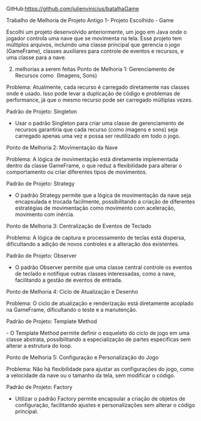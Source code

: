 GitHub:https://github.com/julienvinicius/batalhaGame


Trabalho de Melhoria de Projeto Antigo
1- Projeto Escolhido - Game

Escolhi um projeto desenvolvido anteriormente, um jogo em Java onde o jogador controla uma nave que se movimenta na tela. Esse projeto tem múltiplos arquivos, incluindo uma classe principal que gerencia o jogo (GameFrame), classes auxiliares para controle de eventos e recursos, e uma classe para a nave.

2. melhorias a serem feitas
Ponto de Melhoria 1: Gerenciamento de Recursos como  (Imagens, Sons)

Problema: Atualmente, cada recurso é carregado diretamente nas classes onde é usado. Isso pode levar a duplicação de código e problemas de performance, já que o mesmo recurso pode ser carregado múltiplas vezes.

Padrão de Projeto: Singleton

- Usar o padrão Singleton para criar uma classe de gerenciamento de recursos garantiria que cada recurso (como imagens e sons) seja carregado apenas uma vez e possa ser reutilizado em todo o jogo.



Ponto de Melhoria 2: Movimentação da Nave

Problema: A lógica de movimentação está diretamente implementada dentro da classe GameFrame, o que reduz a flexibilidade para alterar o comportamento ou criar diferentes tipos de movimentos.



Padrão de Projeto: Strategy

- O padrão Strategy permite que a lógica de movimentação da nave seja encapsulada e trocada facilmente, possibilitando a criação de diferentes estratégias de movimentação como movimento com aceleração, movimento com inércia.



Ponto de Melhoria 3: Centralização de Eventos de Teclado

Problema: A lógica de captura e processamento de teclas está dispersa, dificultando a adição de novos controles e a alteração dos existentes.

Padrão de Projeto: Observer

- O padrão Observer permite que uma classe central controle os eventos de teclado e notifique outras classes interessadas, como a nave, facilitando a gestão de eventos de entrada.



Ponto de Melhoria 4: Ciclo de Atualização e Desenho

Problema: O ciclo de atualização e renderização está diretamente acoplado na GameFrame, dificultando o teste e a manutenção.

Padrão de Projeto: Template Method

- O Template Method permite definir o esqueleto do ciclo de jogo em uma classe abstrata, possibilitando a especialização de partes específicas sem alterar a estrutura do loop.



Ponto de Melhoria 5: Configuração e Personalização do Jogo

Problema: Não há flexibilidade para ajustar as configurações do jogo, como a velocidade da nave ou o tamanho da tela, sem modificar o código.

Padrão de Projeto: Factory

- Utilizar o padrão Factory permite encapsular a criação de objetos de configuração, facilitando ajustes e personalizações sem alterar o código principal.




